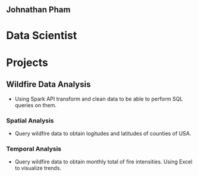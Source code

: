 ## Johnathan Pham
# Data Scientist

# Projects
## Wildfire Data Analysis
* Using Spark API transform and clean data to be able to perform SQL queries on them.
### Spatial Analysis
* Query wildfire data to obtain logitudes and latitudes of counties of USA. 
### Temporal Analysis
* Query wildfire data to obtain monthly total of fire intensities. Using Excel to visualize trends. 
